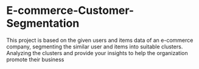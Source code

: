 # E-commerce-Customer-Segmentation
This project is based on the given users and items data of an e-commerce company, segmenting the similar user and items into suitable clusters. Analyzing the clusters and provide your insights to help the organization promote their business
